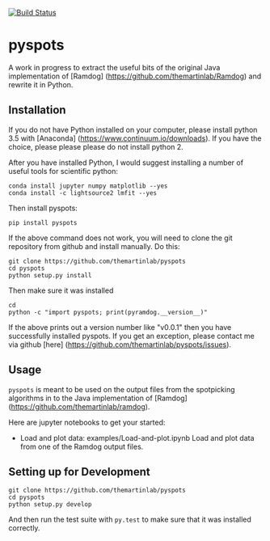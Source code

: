 [![Build Status](https://travis-ci.org/ericdill/pyspots.svg?branch=master)](https://travis-ci.org/ericdill/pyspots)

# pyspots

A work in progress to extract the useful bits of the original Java
implementation of [Ramdog] (https://github.com/themartinlab/Ramdog)
and rewrite it in Python.

## Installation

If you do not have Python installed on your computer, please install python 3.5
with [Anaconda] (https://www.continuum.io/downloads).  If you have the choice,
please please please do not install python 2.

After you have installed Python, I would suggest installing a number of useful
tools for scientific python:

```
conda install jupyter numpy matplotlib --yes
conda install -c lightsource2 lmfit --yes
```

Then install pyspots:

```
pip install pyspots
```

If the above command does not work, you will need to clone the git repository
from github and install manually. Do this:

```
git clone https://github.com/themartinlab/pyspots
cd pyspots
python setup.py install
```

Then make sure it was installed
```
cd
python -c "import pyspots; print(pyramdog.__version__)"
```

If the above prints out a version number like "v0.0.1" then you have
successfully installed pyspots.  If you get an exception, please contact me
via github [here] (https://github.com/themartinlab/pyspots/issues).


## Usage

`pyspots` is meant to be used on the output files from the spotpicking
algorithms in to the Java implementation of [Ramdog]
(https://github.com/themartinlab/ramdog).

Here are jupyter notebooks to get your started:

- Load and plot data: examples/Load-and-plot.ipynb
Load and plot data from one of the Ramdog output files.


## Setting up for Development

```
git clone https://github.com/themartinlab/pyspots
cd pyspots
python setup.py develop
```

And then run the test suite with `py.test` to make sure that it was
installed correctly.
